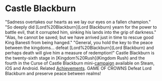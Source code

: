 # Castle Blackburn

"Sadness overtakes our hearts as we lay our eyes on a fallen champion."
"So deeply did [Lord%20Blackburn](Lord Blackburn) yearn for the power to battle evil, that it corrupted him, sinking his lands into the grip of darkness."
"Alas, he cannot be saved; but we have arrived just in time to rescue good King Banesti from being hanged."
"General, you hold the key to the peace between the kingdoms... defeat [Lord%20Blackburn](Lord Blackburn) and perhaps death will give him a measure of redemption!"
Castle Blackburn is the twenty-sixth stage in [Kingdom%20Rush](Kingdom Rush) and the fourth in the Curse of Castle Blackburn mini-[campaign](campaign) available on Steam, iOS and Android.
Related [Achievements](Achievements).
 GAME OF CROWNS Defeat Lord Blackburn and preserve peace between realms!